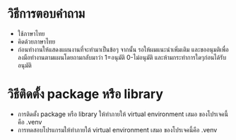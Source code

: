 # วิธีการตอบคำถาม
- ใช้ภาษาไทย
- คิดด้วยภาษาไทย
- ก่อนทำงานให้แสดงแผนงานที่จะทำมาเป็นข้อๆ  จากนั้น รอให้ผมแนะนำเพิ่มเติม และขออนุมติเพื่อลงมือทำงานตามแผนโดยถามกลับมาว่า 1=อนุมัติ 0-ไม่อนุมัติ  และห้ามกระทำการใดๆก่อนได้รับอนุมัติ

# วิธีติดตั้ง package หรือ library
- การติดตั้ง package หรือ library ให้ทำภายให้ virtual environment เสมอ ของโปรเจคนี้คือ .venv
- การทดสอบโปรแกรมให้ทำภายใต้ virtual environment เสมอ ของโปรเจคนี้คือ .venv